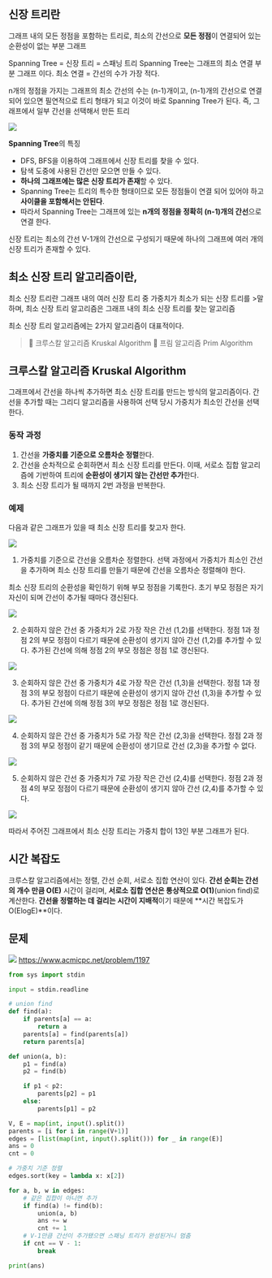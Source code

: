 ## 신장 트리란
그래프 내의 모든 정점을 포함하는 트리로, 최소의 간선으로 **모든 정점**이 연결되어 있는 순환성이 없는 부분 그래프

Spanning Tree = 신장 트리 = 스패닝 트리
Spanning Tree는 그래프의 최소 연결 부분 그래프 이다.
최소 연결 = 간선의 수가 가장 적다.

n개의 정점을 가지는 그래프의 최소 간선의 수는 (n-1)개이고, (n-1)개의 간선으로 연결되어 있으면 필연적으로 트리 형태가 되고 이것이 바로 Spanning Tree가 된다.
즉, 그래프에서 일부 간선을 선택해서 만든 트리


![](https://velog.velcdn.com/images/ozziny/post/ed576e09-8d76-43cb-942a-00639f871c84/image.png)

**Spanning Tree**의 특징

- DFS, BFS을 이용하여 그래프에서 신장 트리를 찾을 수 있다.
- 탐색 도중에 사용된 간선만 모으면 만들 수 있다.
- **하나의 그래프에는 많은 신장 트리가 존재**할 수 있다.
- Spanning Tree는 트리의 특수한 형태이므로 모든 정점들이 연결 되어 있어야 하고 **사이클을 포함해서는 안된다**.
- 따라서 Spanning Tree는 그래프에 있는 **n개의 정점을 정확히 (n-1)개의 간선**으로 연결 한다.


신장 트리는 최소의 간선 V-1개의 간선으로 구성되기 때문에 하나의 그래프에 여러 개의 신장 트리가 존재할 수 있다.

## 최소 신장 트리 알고리즘이란,

최소 신장 트리란 그래프 내의 여러 신장 트리 중 가중치가 최소가 되는 신장 트리를 >말하며, 최소 신장 트리 알고리즘은 그래프 내의 최소 신장 트리를 찾는 알고리즘

최소 신장 트리 알고리즘에는 2가지 알고리즘이 대표적이다.

> 🔘 크루스칼 알고리즘 Kruskal Algorithm
> 🔘 프림 알고리즘 Prim Algorithm

## 크루스칼 알고리즘 Kruskal Algorithm
그래프에서 간선을 하나씩 추가하면 최소 신장 트리를 만드는 방식의 알고리즘이다. 간선을 추가할 때는 그리디 알고리즘을 사용하여 선택 당시 가중치가 최소인 간선을 선택한다.

### 동작 과정
1. 간선을 **가중치를 기준으로 오름차순 정렬**한다.
2. 간선을 순차적으로 순회하면서 최소 신장 트리를 만든다.
이때, 서로소 집합 알고리즘에 기반하여 트리에 **순환성이 생기지 않는 간선만 추가**한다.
3. 최소 신장 트리가 될 때까지 2번 과정을 반복한다.


### 예제
다음과 같은 그래프가 있을 때 최소 신장 트리를 찾고자 한다.

![](https://velog.velcdn.com/images/ozziny/post/28015ae2-909b-4b62-87ad-0d2564615a40/image.png)


1. 가중치를 기준으로 간선을 오름차순 정렬한다.
선택 과정에서 가중치가 최소인 간선을 추가하며 최소 신장 트리를 만들기 때문에 간선을 오름차순 정렬해야 한다.

최소 신장 트리의 순환성을 확인하기 위해 부모 정점을 기록한다.
초기 부모 정점은 자기 자신이 되며 간선이 추가될 때마다 갱신된다.

![](https://velog.velcdn.com/images/ozziny/post/2e843cb2-3c11-4e0b-8b77-0727ee9de366/image.png)


2. 순회하지 않은 간선 중 가중치가 2로 가장 작은 간선 (1,2)를 선택한다.
정점 1과 정점 2의 부모 정점이 다르기 때문에 순환성이 생기지 않아 간선 (1,2)를 추가할 수 있다.
추가된 간선에 의해 정점 2의 부모 정점은 정점 1로 갱신된다.

![](https://velog.velcdn.com/images/ozziny/post/b5d31ffb-ddb7-4306-a2e3-0782d01a777d/image.png)


3. 순회하지 않은 간선 중 가중치가 4로 가장 작은 간선 (1,3)을 선택한다.
정점 1과 정점 3의 부모 정점이 다르기 때문에 순환성이 생기지 않아 간선 (1,3)을 추가할 수 있다.
추가된 간선에 의해 정점 3의 부모 정점은 정점 1로 갱신된다.

![](https://velog.velcdn.com/images/ozziny/post/5237c433-9eb6-4917-8ec4-3b2af781ba6d/image.png)

4. 순회하지 않은 간선 중 가중치가 5로 가장 작은 간선 (2,3)을 선택한다.
정점 2과 정점 3의 부모 정점이 같기 때문에 순환성이 생기므로 간선 (2,3)을 추가할 수 없다.

![](https://velog.velcdn.com/images/ozziny/post/115071c5-30a4-457a-8a76-c73448200b30/image.png)


5. 순회하지 않은 간선 중 가중치가 7로 가장 작은 간선 (2,4)를 선택한다.
정점 2과 정점 4의 부모 정점이 다르기 때문에 순환성이 생기지 않아 간선 (2,4)를 추가할 수 있다.

![](https://velog.velcdn.com/images/ozziny/post/cd2ea483-e603-48b3-882b-cb22d546fc42/image.png)


따라서 주어진 그래프에서 최소 신장 트리는 가중치 합이 13인 부분 그래프가 된다.

## 시간 복잡도
크루스칼 알고리즘에서는 정렬, 간선 순회, 서로소 집합 연산이 있다. 
**간선 순회는 간선의 개수 만큼 O(E)** 시간이 걸리며, 
**서로소 집합 연산은 통상적으로 O(1)**(union find)로 계산한다. 
**간선을 정렬하는 데 걸리는 시간이 지배적**이기 때문에 **시간 복잡도가 O(ElogE)**이다.

## 문제
![](https://velog.velcdn.com/images/ozziny/post/5e943909-2ff9-4f0b-8363-c08524cea0c7/image.png)
https://www.acmicpc.net/problem/1197

``` python
from sys import stdin

input = stdin.readline

# union find
def find(a):
    if parents[a] == a:
        return a
    parents[a] = find(parents[a])
    return parents[a]

def union(a, b):
    p1 = find(a)
    p2 = find(b)

    if p1 < p2:
        parents[p2] = p1
    else:
        parents[p1] = p2

V, E = map(int, input().split())
parents = [i for i in range(V+1)]
edges = [list(map(int, input().split())) for _ in range(E)]
ans = 0
cnt = 0

# 가중치 기준 정렬
edges.sort(key = lambda x: x[2])

for a, b, w in edges:
    # 같은 집합이 아니면 추가
    if find(a) != find(b):
        union(a, b)
        ans += w
        cnt += 1
    # V-1만큼 간선이 추가됐으면 스패닝 트리가 완성된거니 멈춤
    if cnt == V - 1:
        break

print(ans)

```